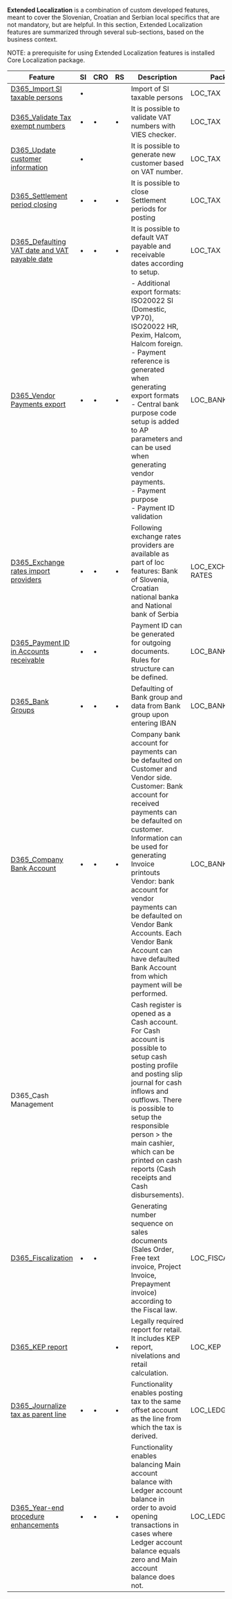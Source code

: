 
**Extended Localization** is a combination of custom developed features, meant to cover the Slovenian, Croatian and Serbian local specifics that are not mandatory, but are helpful. In this section, Extended Localization features are summarized through several sub-sections, based on the business context.

NOTE: a prerequisite for using Extended Localization features is installed Core Localization package.

|**Feature** | **SI** |**CRO**  | **RS** | **Description** | **Package** | **Note** |
|--|--|--|--|--|-|--|
|[D365_Import SI taxable persons](/Help/Extended-Localization/Tax-package-features/Import-of-Slovenian-taxable-persons-SI)  | • |  |  |Import of SI taxable persons  |LOC_TAX|  |
|[D365_Validate Tax exempt numbers](/Help/Extended-Localization/Tax-package-features/Validate-Tax-exempt-numbers-VIES-database)  |•  | • | • | It is possible to validate  VAT numbers with VIES checker. |LOC_TAX  |  |
|[D365_Update customer information](/Help/Extended-Localization/Tax-package-features/Update-customer-information-based-on-Tax-exempt-number-SI) | • |  |  |It is possible to generate new customer based on VAT number.  |LOC_TAX  |  |
|[D365_Settlement period closing](/Help/Extended-Localization/Tax-package-features/Closing-of-Settlement-period) | • | • | • |It is possible to close Settlement periods for posting  |LOC_TAX  |  |
|[D365_Defaulting VAT date and VAT payable date](/Help/Extended-Localization/Tax-package-features/Defaulting-VAT-date-and-VAT-payable-date)  |•  | • | • |It is possible to default VAT payable and receivable dates according to setup.  |LOC_TAX  |  |
|[D365_Vendor Payments export](/Help/Extended-Localization/Bank-package-features/Vendor-payments)  |•  |•  |•  | - Additional export formats: ISO20022 SI (Domestic, VP70), ISO20022 HR, Pexim, Halcom, Halcom foreign.<br> - Payment reference is generated when generating export formats<br> -  Central bank purpose code setup is added to AP parameters and can be used when generating vendor payments.<br> - Payment purpose<br> - Payment ID validation  |LOC_BANK  |  |
|[D365_Exchange rates import providers](/Help/Extended-Localization/Additional-exchange-rate-providers)  |•  |•  |•  |Following exchange rates providers are available as part of loc features: Bank of Slovenia,  Croatian national banka and National bank of Serbia  |LOC_EXCHANGE RATES|  |
|[D365_Payment ID in Accounts receivable](/Help/Extended-Localization/Bank-package-features/Payment-ID-generation-\(SI,-HR\))  |•  | • |  |Payment ID can be generated for outgoing documents. Rules for structure can be defined.  |LOC_BANK  |  |
|[D365_Bank Groups](/Help/Extended-Localization/Bank-package-features/IBAN-control-numbers)  | • | • |•  |Defaulting of Bank group and data from Bank group  upon entering IBAN  |LOC_BANK  |  |
|[D365_Company Bank Account](/Help/Extended-Localization/Bank-package-features/Default-bank-account)  | • |•  |•  |Company bank account for payments can be defaulted  on Customer and Vendor side.<br> Customer: Bank account for received payments can be defaulted on customer. Information can be used for generating Invoice printouts<br>Vendor: bank account for vendor payments can be defaulted on Vendor Bank Accounts. Each Vendor Bank Account can have defaulted Bank Account from which payment will be performed.  |LOC_BANK  |  |
|D365_Cash Management  |  |  |  |Cash register is opened as a Cash account. For Cash account is possible to setup cash posting profile and posting slip journal for cash inflows and outflows. There is possible to setup the responsible person > the main cashier, which can be printed on cash reports (Cash receipts and Cash disbursements).  |  |Not available for versions after 7.3  |
|[D365_Fiscalization](/Help/Extended-Localization/Fiscalization-\(SI,-HR\))  |•  |•  |  |Generating number sequence on sales documents (Sales Order, Free text invoice, Project Invoice, Prepayment invoice) according to the Fiscal law.   |LOC_FISCALIZATION|  |
|[D365_KEP report](/Help/Extended-Localization/KEP-report,-nivelations-and-retail-calculation-\(RS\)) |  |  | • |Legally required report for retail. It includes KEP report, nivelations and retail calculation.   |LOC_KEP  |  |
|[D365_Journalize tax as parent line](/Help/Extended-Localization/General-Ledger-features/Journalize-tax-as-parent-line)  | • | • | • |Functionality enables posting tax to the same offset account as the line from which the tax is derived.  |LOC_LEDGER|  |
|[D365_Year-end procedure enhancements](/Help/Extended-Localization/General-Ledger-features/Year-end-procedure-enhancements)  |•  |•  | • |Functionality enables balancing Main account balance with Ledger account balance in order to avoid opening transactions in cases where Ledger account balance equals zero and Main account balance does not.   |LOC_LEDGER|  |